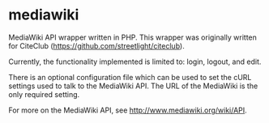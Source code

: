 mediawiki
=========

MediaWiki API wrapper written in PHP. This wrapper was originally written for CiteClub (https://github.com/streetlight/citeclub).

Currently, the functionality implemented is limited to: login, logout, and edit.

There is an optional configuration file which can be used to set the cURL settings used to talk to the MediaWiki API. The URL of the MediaWiki is the only required setting.

For more on the MediaWiki API, see http://www.mediawiki.org/wiki/API.
